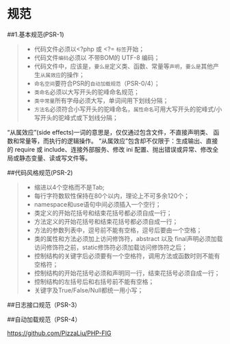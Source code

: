 # 规范
##1.基本规范(PSR-1)
>* 代码文件必须以<?php 或 <?= `标签`开始；
>* 代码文件`编码`必须以 不带BOM的 UTF-8 编码；
>* 代码文件中，应该是，`要么是`定义类、函数、常量等`声明`，`要么是`其他产生`从属效应`的操作；
>* `命名空间`要符合PSR的`自动加载规范`（PSR-0/4）；
>* `类命名`必须以大写开头的驼峰命名规范；
>* `类中常量`所有字母必须大写，单词间用下划线分隔；
>* `方法名`必须符合小写开头的驼峰命名，`属性命名`可用大写开头的驼峰式/小写开头的驼峰式或下划线分隔；


“从属效应”(side effects)一词的意思是，仅仅通过包含文件，不直接声明类、 函数和常量等，而执行的逻辑操作。
“从属效应”包含却不仅限于：生成输出、直接的 require 或 include、连接外部服务、修改 ini 配置、抛出错误或异常、修改全局或静态变量、读或写文件等。

##代码风格规范(PSR-2)
>* 缩进以4个空格而不是Tab;
>* 每行字符数软性保持在80个以内，理论上不可多余120个；
>* namespace和use语句中间必须插入一个空行；
>* 类定义的开始花括号和结束花括号都必须自成一行；
>* 方法定义的开始花括号和结束花括号都必须自成一行；
>* 方法的参数列表中，逗号前不能有空格，逗号后要由一个空格；
>* 类的属性和方法必须加上访问修饰符，abstract 以及 final声明必须加载访问修饰符之前，static修饰符必须加载访问修饰符之后；
>* 控制结构的关键字后必须要有一个空格符，调用方法或函数时则不能有空格符；
>* 控制结构的开始花括号必须和声明同一行，结束花括号必须自成一行；
>* 控制结构的左括号后和右括号前不能有空格；
>* 关键字及True/False/Null都统一用小写；

##日志接口规范（PSR-3）

##自动加载规范（PSR-4）

https://github.com/PizzaLiu/PHP-FIG



